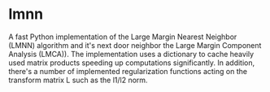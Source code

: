 # lmnn
A fast Python implementation of the Large Margin Nearest Neighbor (LMNN) algorithm and it's next door neighbor the Large Margin Component Analysis (LMCA)). The implementation uses a dictionary to cache heavily used matrix products speeding up computations significantly. In addition, there's a number of implemented regularization functions acting on the transform matrix L such as the l1/l2 norm.

